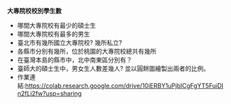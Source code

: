 **大專院校校別學生數**
  * 哪間大專院校有最少的碩士生
  * 哪間大專院校有最多的男生
  * 臺北市有幾所國立大專院校? 幾所私立?
  * 各縣市分別有幾所，位於桃園的大專院校總共有幾所
  * 在臺灣本島的縣市中，北中南東區分別有？
  * 臺師大的碩士生中，男女生人數差幾人? 並以圓餅圖繪製出兩者的比例。
  * 作業連結:https://colab.research.google.com/drive/10iERBY1uPjbICgFgYT5FuiDIn2fLj2fw?usp=sharing
